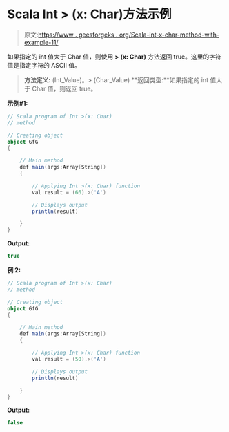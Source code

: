 # Scala Int > (x: Char)方法示例

> 原文:[https://www . geesforgeks . org/Scala-int-x-char-method-with-example-11/](https://www.geeksforgeeks.org/scala-int-x-char-method-with-example-11/)

如果指定的 int 值大于 Char 值，则使用 **> (x: Char)** 方法返回 true。这里的字符值是指定字符的 ASCII 值。

> **方法定义:** (Int_Value)。> (Char_Value)
> **返回类型:**如果指定的 int 值大于 Char 值，则返回 true。

**示例#1:**

```scala
// Scala program of Int >(x: Char)
// method

// Creating object
object GfG
{ 

    // Main method
    def main(args:Array[String])
    {

        // Applying Int >(x: Char) function
        val result = (66).>('A')

        // Displays output
        println(result)

    }
} 
```

**Output:**

```scala
true

```

**例 2:**

```scala
// Scala program of Int >(x: Char)
// method

// Creating object
object GfG
{ 

    // Main method
    def main(args:Array[String])
    {

        // Applying Int >(x: Char) function
        val result = (50).>('A')

        // Displays output
        println(result)

    }
} 
```

**Output:**

```scala
false

```